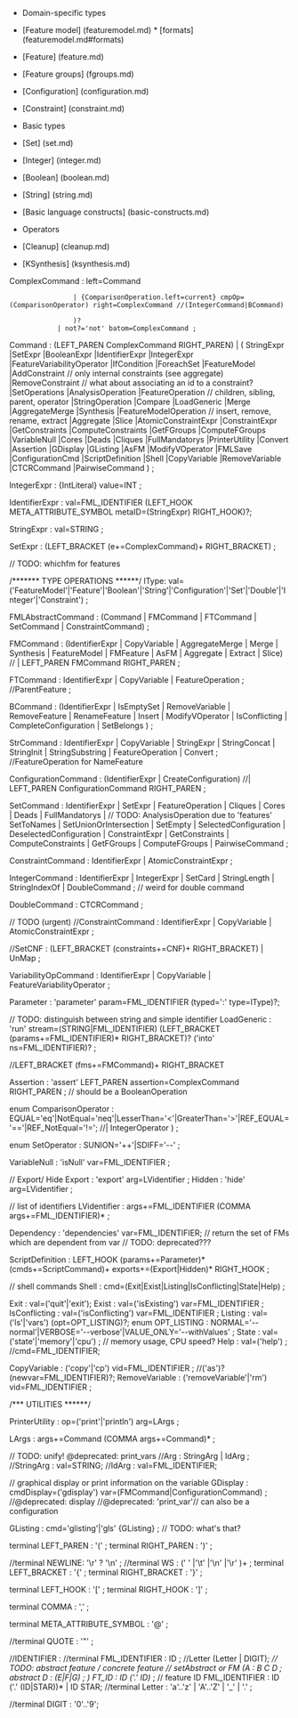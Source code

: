  * Domain-specific types
  * [Feature model] (featuremodel.md)
  		* [formats] (featuremodel.md#formats) 
  * [Feature] (feature.md)
  * [Feature groups] (fgroups.md)
  * [Configuration] (configuration.md)
  * [Constraint] (constraint.md)

 * Basic types 
  * [Set] (set.md)
  * [Integer] (integer.md)
  * [Boolean] (boolean.md)
  * [String] (string.md)

 * [Basic language constructs] (basic-constructs.md)

 * Operators
  * [Cleanup] (cleanup.md)
  * [KSynthesis] (ksynthesis.md)



 

ComplexCommand : left=Command    
                   
                    | {ComparisonOperation.left=current} cmpOp=(ComparisonOperator) right=ComplexCommand //(IntegerCommand|BCommand)

                    )?
                | not?='not' batom=ComplexCommand ;   
   
Command :     (LEFT_PAREN ComplexCommand RIGHT_PAREN)
            | (
            StringExpr
            |SetExpr
            |BooleanExpr
            |IdentifierExpr
            |IntegerExpr
            |FeatureVariabilityOperator
            |IfCondition
            |ForeachSet
            |FeatureModel
            |AddConstraint // only internal constraints (see aggregate)
            |RemoveConstraint // what about associating an id to a constraint?
            |SetOperations
            |AnalysisOperation
            |FeatureOperation // children, sibling, parent, operator
            |StringOperation
            |Compare
            |LoadGeneric
            |Merge
            |AggregateMerge
            |Synthesis
            |FeatureModelOperation // insert, remove, rename, extract
            |Aggregate
            |Slice
            |AtomicConstraintExpr
            |ConstraintExpr
            |GetConstraints
            |ComputeConstraints
            |GetFGroups
            |ComputeFGroups
            |VariableNull
            |Cores
            |Deads
            |Cliques
            |FullMandatorys 
            |PrinterUtility
            |Convert
            |Assertion
            |GDisplay
            |GListing
            |AsFM
            |ModifyVOperator
            |FMLSave
            |ConfigurationCmd
            |ScriptDefinition
            |Shell
            |CopyVariable
            |RemoveVariable
            |CTCRCommand
            |PairwiseCommand
            )
            ;


 
IntegerExpr :  {IntLiteral} value=INT
;



IdentifierExpr : val=FML_IDENTIFIER  (LEFT_HOOK META_ATTRIBUTE_SYMBOL metaID=(StringExpr) RIGHT_HOOK)?;

StringExpr :     val=STRING ;

SetExpr : (LEFT_BRACKET (e+=ComplexCommand)+ RIGHT_BRACKET)
 ;
 
 

// TODO: whichfm for features

/******* TYPE OPERATIONS ******/
lType: val=('FeatureModel'|'Feature'|'Boolean'|'String'|'Configuration'|'Set'|'Double'|'Integer'|'Constraint') ;

FMLAbstractCommand : (Command | FMCommand | FTCommand | SetCommand | ConstraintCommand) 
		     	      		  ;

FMCommand : 
		(IdentifierExpr | CopyVariable | AggregateMerge | Merge | Synthesis | 
				  FeatureModel | FMFeature | AsFM | Aggregate | Extract | Slice)
				  	       //	   | LEFT_PAREN FMCommand RIGHT_PAREN 
            ;

FTCommand : IdentifierExpr | CopyVariable | FeatureOperation ; //ParentFeature ;

BCommand : (IdentifierExpr | IsEmptySet | RemoveVariable |
            RemoveFeature | RenameFeature | Insert | ModifyVOperator |
            IsConflicting | CompleteConfiguration | SetBelongs 
            )
            ;

StrCommand : IdentifierExpr | CopyVariable | StringExpr | StringConcat | StringInit | StringSubstring | FeatureOperation | Convert ; //FeatureOperation for NameFeature

ConfigurationCommand : (IdentifierExpr | CreateConfiguration)
						//| LEFT_PAREN ConfigurationCommand RIGHT_PAREN
                    ;

SetCommand : IdentifierExpr | SetExpr | FeatureOperation | 
	     		    Cliques | Cores | Deads | FullMandatorys | // TODO: AnalysisOperation due to 'features'
			    	      SetToNames | SetUnionOrIntersection | 
				      		   SetEmpty | SelectedConfiguration | DeselectedConfiguration | ConstraintExpr | 
						   	      GetConstraints 	    | ComputeConstraints | GetFGroups | ComputeFGroups | PairwiseCommand
							      			      ;
												
ConstraintCommand :										IdentifierExpr | AtomicConstraintExpr ;






IntegerCommand : IdentifierExpr | IntegerExpr | SetCard | StringLength | StringIndexOf | DoubleCommand ; // weird for double command

DoubleCommand : CTCRCommand ;

// TODO (urgent)
//ConstraintCommand : IdentifierExpr | CopyVariable | AtomicConstraintExpr ; 

//SetCNF : (LEFT_BRACKET (constraints+=CNF)+ RIGHT_BRACKET) | UnMap  ;

VariabilityOpCommand : IdentifierExpr | CopyVariable | FeatureVariabilityOperator ;











Parameter : 'parameter' param=FML_IDENTIFIER (typed=':' type=lType)?;



// TODO: distinguish between string and simple identifier
LoadGeneric : 'run' stream=(STRING|FML_IDENTIFIER) (LEFT_BRACKET (params+=FML_IDENTIFIER)* RIGHT_BRACKET)? ('into' ns=FML_IDENTIFIER)? ;






//LEFT_BRACKET (fms+=FMCommand)+ RIGHT_BRACKET



Assertion : 'assert' LEFT_PAREN assertion=ComplexCommand RIGHT_PAREN ; // should be a BooleanOperation

enum ComparisonOperator : EQUAL='eq'|NotEqual='neq'|LesserThan='<'|GreaterThan='>'|REF_EQUAL='=='|REF_NotEqual='!='; //| IntegerOperator ) ;


enum SetOperator : SUNION='++'|SDIFF='--' ;

VariableNull : 'isNull' var=FML_IDENTIFIER ;

// Export/ Hide
Export : 'export' arg=LVidentifier ;
Hidden : 'hide'    arg=LVidentifier ;

// list of identifiers
LVidentifier : args+=FML_IDENTIFIER (COMMA args+=FML_IDENTIFIER)* ;

Dependency : 'dependencies' var=FML_IDENTIFIER; // return the set of FMs which are dependent from var // TODO: deprecated???


ScriptDefinition : LEFT_HOOK 
(params+=Parameter)*
(cmds+=ScriptCommand)+ 
exports+=(Export|Hidden)*
RIGHT_HOOK ;

// shell commands
Shell : cmd=(Exit|Exist|Listing|IsConflicting|State|Help) ;

Exit : val=('quit'|'exit');
Exist : val=('isExisting') var=FML_IDENTIFIER ;
IsConflicting : val=('isConflicting') var=FML_IDENTIFIER ;
Listing : val=('ls'|'vars') (opt=OPT_LISTING)?;
enum OPT_LISTING : NORMAL='--normal'|VERBOSE='--verbose'|VALUE_ONLY='--withValues' ;
State : val=('state'|'memory'|'cpu') ; // memory usage, CPU speed?
Help : val=('help') ; //cmd=FML_IDENTIFIER;



CopyVariable : ('copy'|'cp') vid=FML_IDENTIFIER ; //('as')? (newvar=FML_IDENTIFIER)?;
RemoveVariable : ('removeVariable'|'rm') vid=FML_IDENTIFIER ;








/*** UTILITIES ******/

PrinterUtility : op=('print'|'println') arg=LArgs ;

LArgs : args+=Command (COMMA args+=Command)* ;

// TODO: unify! @deprecated: print_vars
//Arg : StringArg | IdArg ;
//StringArg : val=STRING;
//IdArg : val=FML_IDENTIFIER;

// graphical display or print information on the variable
GDisplay : cmdDisplay=('gdisplay') var=(FMCommand|ConfigurationCommand) ; //@deprecated: display //@deprecated: 'print_var'// can also be a configuration

GListing : cmd='glisting'|'gls' {GListing} ; // TODO: what's that?



terminal LEFT_PAREN : '(' ;
terminal RIGHT_PAREN : ')' ;






//terminal NEWLINE: '\r' ? '\n' ;
//terminal WS : (' ' |'\t' |'\n' |'\r' )+  ;
terminal LEFT_BRACKET :     '{' ;
terminal RIGHT_BRACKET : '}' ;

terminal LEFT_HOOK : '[' ;
terminal RIGHT_HOOK : ']' ; 
 
terminal COMMA : ',' ;

terminal META_ATTRIBUTE_SYMBOL : '@' ; 

//terminal QUOTE :  '"' ;


//IDENTIFIER :
//terminal FML_IDENTIFIER : ID ; //Letter (Letter | DIGIT)*;
// TODO: abstract feature / concrete feature
// setAbstract or FM (A : B C D ; abstract D : (E|F|G) ; )
FT_ID : ID ('.' ID)* ; // feature ID
FML_IDENTIFIER :  ID ('.' (ID|STAR))* | ID STAR;
//terminal Letter :  'a'..'z' |  'A'..'Z' |  '_' |  '.' ;

//terminal DIGIT :  '0'..'9';
